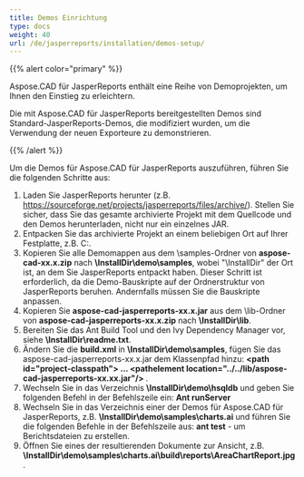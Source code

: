 ```yaml
---
title: Demos Einrichtung
type: docs
weight: 40
url: /de/jasperreports/installation/demos-setup/
---
```


{{% alert color="primary" %}}

Aspose.CAD für JasperReports enthält eine Reihe von Demoprojekten, um Ihnen den Einstieg zu erleichtern.

Die mit Aspose.CAD für JasperReports bereitgestellten Demos sind Standard-JasperReports-Demos, die modifiziert wurden, um die Verwendung der neuen Exporteure zu demonstrieren.

{{% /alert %}}

Um die Demos für Aspose.CAD für JasperReports auszuführen, führen Sie die folgenden Schritte aus:

1. Laden Sie JasperReports herunter (z.B. https://sourceforge.net/projects/jasperreports/files/archive/). Stellen Sie sicher, dass Sie das gesamte archivierte Projekt mit dem Quellcode und den Demos herunterladen, nicht nur ein einzelnes JAR.
1. Entpacken Sie das archivierte Projekt an einem beliebigen Ort auf Ihrer Festplatte, z.B. C:\.
1. Kopieren Sie alle Demomappen aus dem \samples-Ordner von **aspose-cad-xx.x.zip** nach **\InstallDir\demo\samples**, wobei "\InstallDir" der Ort ist, an dem Sie JasperReports entpackt haben. Dieser Schritt ist erforderlich, da die Demo-Bauskripte auf der Ordnerstruktur von JasperReports beruhen. Andernfalls müssen Sie die Bauskripte anpassen.
1. Kopieren Sie **aspose-cad-jasperreports-xx.x.jar** aus dem \lib-Ordner von **aspose-cad-jasperreports-xx.x.zip** nach **\InstallDir\lib**.
1. Bereiten Sie das Ant Build Tool und den Ivy Dependency Manager vor, siehe **\InstallDir\readme.txt**.
1. Ändern Sie die **build.xml** in **\InstallDir\demo\samples**, fügen Sie das aspose-cad-jasperreports-xx.x.jar dem Klassenpfad hinzu:
   **\<path id="project-classpath"> ... \<pathelement location="../../lib/aspose-cad-jasperreports-xx.xx.jar"/> </path>**.
1. Wechseln Sie in das Verzeichnis **\InstallDir\demo\hsqldb** und geben Sie folgenden Befehl in der Befehlszeile ein:
   **Ant runServer**
1. Wechseln Sie in das Verzeichnis einer der Demos für Aspose.CAD für JasperReports, z.B. **\InstallDir\demo\samples\charts.ai** und führen Sie die folgenden Befehle in der Befehlszeile aus:
   **ant test** - um Berichtsdateien zu erstellen.
1. Öffnen Sie eines der resultierenden Dokumente zur Ansicht, z.B. **\InstallDir\demo\samples\charts.ai\build\reports\AreaChartReport.jpg**.
